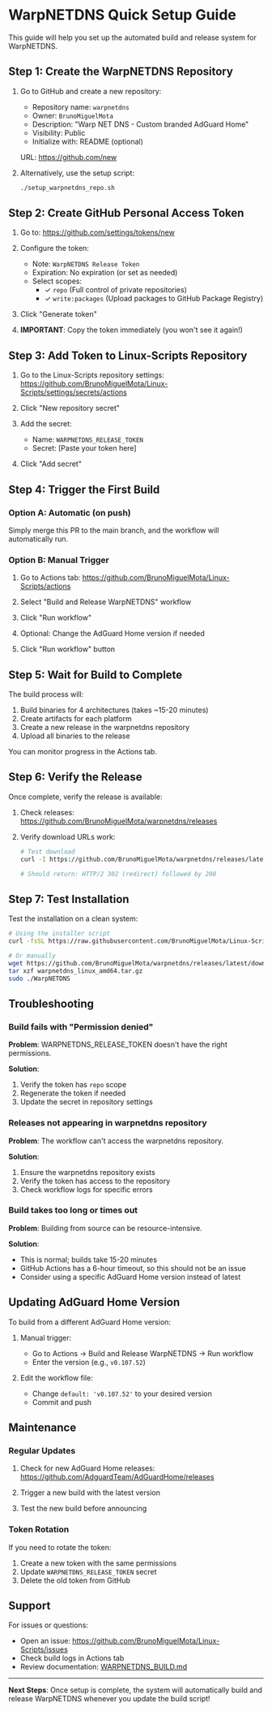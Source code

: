 # WarpNETDNS Quick Setup Guide

This guide will help you set up the automated build and release system for WarpNETDNS.

## Step 1: Create the WarpNETDNS Repository

1. Go to GitHub and create a new repository:
   - Repository name: `warpnetdns`
   - Owner: `BrunoMiguelMota`
   - Description: "Warp NET DNS - Custom branded AdGuard Home"
   - Visibility: Public
   - Initialize with: README (optional)

   URL: https://github.com/new

2. Alternatively, use the setup script:
   ```bash
   ./setup_warpnetdns_repo.sh
   ```

## Step 2: Create GitHub Personal Access Token

1. Go to: https://github.com/settings/tokens/new

2. Configure the token:
   - Note: `WarpNETDNS Release Token`
   - Expiration: No expiration (or set as needed)
   - Select scopes:
     - ✓ `repo` (Full control of private repositories)
     - ✓ `write:packages` (Upload packages to GitHub Package Registry)

3. Click "Generate token"

4. **IMPORTANT**: Copy the token immediately (you won't see it again!)

## Step 3: Add Token to Linux-Scripts Repository

1. Go to the Linux-Scripts repository settings:
   https://github.com/BrunoMiguelMota/Linux-Scripts/settings/secrets/actions

2. Click "New repository secret"

3. Add the secret:
   - Name: `WARPNETDNS_RELEASE_TOKEN`
   - Secret: [Paste your token here]

4. Click "Add secret"

## Step 4: Trigger the First Build

### Option A: Automatic (on push)

Simply merge this PR to the main branch, and the workflow will automatically run.

### Option B: Manual Trigger

1. Go to Actions tab:
   https://github.com/BrunoMiguelMota/Linux-Scripts/actions

2. Select "Build and Release WarpNETDNS" workflow

3. Click "Run workflow"

4. Optional: Change the AdGuard Home version if needed

5. Click "Run workflow" button

## Step 5: Wait for Build to Complete

The build process will:
1. Build binaries for 4 architectures (takes ~15-20 minutes)
2. Create artifacts for each platform
3. Create a new release in the warpnetdns repository
4. Upload all binaries to the release

You can monitor progress in the Actions tab.

## Step 6: Verify the Release

Once complete, verify the release is available:

1. Check releases: https://github.com/BrunoMiguelMota/warpnetdns/releases

2. Verify download URLs work:
   ```bash
   # Test download
   curl -I https://github.com/BrunoMiguelMota/warpnetdns/releases/latest/download/warpnetdns_linux_amd64.tar.gz
   
   # Should return: HTTP/2 302 (redirect) followed by 200
   ```

## Step 7: Test Installation

Test the installation on a clean system:

```bash
# Using the installer script
curl -fsSL https://raw.githubusercontent.com/BrunoMiguelMota/Linux-Scripts/main/install_adguardhome_warpnet.sh | sudo bash

# Or manually
wget https://github.com/BrunoMiguelMota/warpnetdns/releases/latest/download/warpnetdns_linux_amd64.tar.gz
tar xzf warpnetdns_linux_amd64.tar.gz
sudo ./WarpNETDNS
```

## Troubleshooting

### Build fails with "Permission denied"

**Problem**: WARPNETDNS_RELEASE_TOKEN doesn't have the right permissions.

**Solution**: 
1. Verify the token has `repo` scope
2. Regenerate the token if needed
3. Update the secret in repository settings

### Releases not appearing in warpnetdns repository

**Problem**: The workflow can't access the warpnetdns repository.

**Solution**:
1. Ensure the warpnetdns repository exists
2. Verify the token has access to the repository
3. Check workflow logs for specific errors

### Build takes too long or times out

**Problem**: Building from source can be resource-intensive.

**Solution**:
- This is normal; builds take 15-20 minutes
- GitHub Actions has a 6-hour timeout, so this should not be an issue
- Consider using a specific AdGuard Home version instead of latest

## Updating AdGuard Home Version

To build from a different AdGuard Home version:

1. Manual trigger:
   - Go to Actions → Build and Release WarpNETDNS → Run workflow
   - Enter the version (e.g., `v0.107.52`)

2. Edit the workflow file:
   - Change `default: 'v0.107.52'` to your desired version
   - Commit and push

## Maintenance

### Regular Updates

1. Check for new AdGuard Home releases: https://github.com/AdguardTeam/AdGuardHome/releases

2. Trigger a new build with the latest version

3. Test the new build before announcing

### Token Rotation

If you need to rotate the token:

1. Create a new token with the same permissions
2. Update `WARPNETDNS_RELEASE_TOKEN` secret
3. Delete the old token from GitHub

## Support

For issues or questions:
- Open an issue: https://github.com/BrunoMiguelMota/Linux-Scripts/issues
- Check build logs in Actions tab
- Review documentation: [WARPNETDNS_BUILD.md](WARPNETDNS_BUILD.md)

---

**Next Steps**: Once setup is complete, the system will automatically build and release WarpNETDNS whenever you update the build script!
